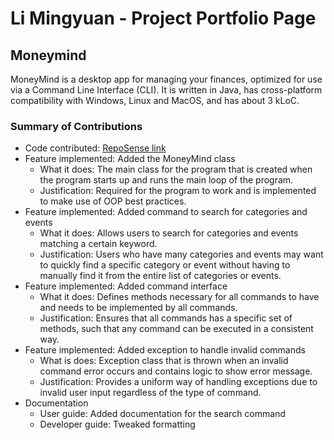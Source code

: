# Li Mingyuan - Project Portfolio Page

## Moneymind
MoneyMind is a desktop app for managing your finances, optimized for use via a Command Line Interface (CLI). It is written in Java, has cross-platform compatibility with Windows, Linux and MacOS, and has about 3 kLoC.

### Summary of Contributions
* Code contributed: [RepoSense link](https://nus-cs2113-ay2223s2.github.io/tp-dashboard/?search=&sort=groupTitle&sortWithin=title&timeframe=commit&mergegroup=&groupSelect=groupByRepos&breakdown=true&checkedFileTypes=docs~functional-code~test-code~other&since=2023-02-17&tabOpen=true&tabType=authorship&zFR=false&tabAuthor=mingyuannus&tabRepo=AY2223S2-CS2113-T15-3%2Ftp%5Bmaster%5D&authorshipIsMergeGroup=false&authorshipFileTypes=docs~functional-code~other&authorshipIsBinaryFileTypeChecked=false&authorshipIsIgnoredFilesChecked=false)
* Feature implemented: Added the MoneyMind class
  * What it does: The main class for the program that is created when the program starts up and runs the main loop of the program.
  * Justification: Required for the program to work and is implemented to make use of OOP best practices.
* Feature implemented: Added command to search for categories and events
  * What it does: Allows users to search for categories and events matching a certain keyword.
  * Justification: Users who have many categories and events may want to quickly find a specific category or event without having to manually find it from the entire list of categories or events.
* Feature implemented: Added command interface
  * What it does: Defines methods necessary for all commands to have and needs to be implemented by all commands.
  * Justification: Ensures that all commands has a specific set of methods, such that any command can be executed in a consistent way.
* Feature implemented: Added exception to handle invalid commands
  * What is does: Exception class that is thrown when an invalid command error occurs and contains logic to show error message.
  * Justification: Provides a uniform way of handling exceptions due to invalid user input regardless of the type of command.
* Documentation
  * User guide: Added documentation for the search command
  * Developer guide: Tweaked formatting
